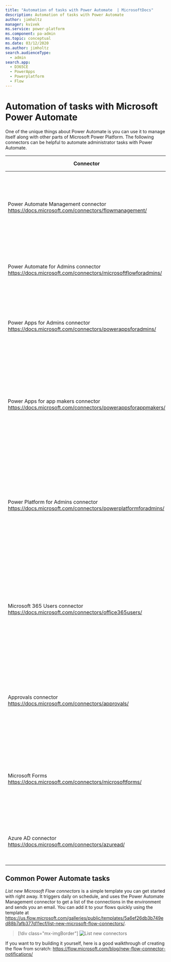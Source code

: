 ```yaml
---
title: "Automation of tasks with Power Automate  | MicrosoftDocs"
description: Automation of tasks with Power Automate 
author: jimholtz
manager: kvivek
ms.service: power-platform
ms.component: pa-admin
ms.topic: conceptual
ms.date: 03/12/2020
ms.author: jimholtz
search.audienceType: 
  - admin
search.app:
  - D365CE
  - PowerApps
  - Powerplatform
  - Flow
---
```

# Automation of tasks with Microsoft Power Automate 

One of the unique things about Power Automate is you can use it to manage itself along with other parts of Microsoft Power Platform. The following connectors can be helpful to automate administrator tasks with Power Automate.

|Connector  |Possible uses  |
|---------|---------|
|Power Automate Management connector <br/> https://docs.microsoft.com/connectors/flowmanagement/     |Can be used to automate working with workflows including getting lists of new workflows or connectors in your environments.         |
| Power Automate for Admins connector <br /> https://docs.microsoft.com/connectors/microsoftflowforadmins/  |Allows you to perform typical admin actions, such as disabling a flow or deleting a flow.   |
| Power Apps for Admins connector <br /> https://docs.microsoft.com/connectors/powerappsforadmins/ |To set permissions on Power Apps or set permissions to a certain connector being used by this app.  |
| Power Apps for app makers connector<br /> https://docs.microsoft.com/connectors/powerappsforappmakers/  | Can be used by makers although some actions could be admin tasks, such as settings permissions to a Power Apps app. Therefore, admins might also use this connector.    |
|Power Platform for Admins connector<br /> https://docs.microsoft.com/connectors/powerplatformforadmins/    |To perform tasks against platform components, such as creating an environment or provisioning a Microsoft Dataverse database or creating a DLP policy for a specific environment.    |
|Microsoft 365 Users connector<br/> https://docs.microsoft.com/connectors/office365users/     |Useful for automating actions around users. For example, you could use the connector to get the manager of a user who owns an environment to be able to send them an email for approval.         |
|Approvals connector<br/> https://docs.microsoft.com/connectors/approvals/     | Often administrators need to get approvals and Power Automate offers a rich approval set of tasks that enable you to automate this process.        |
|Microsoft Forms <br/> https://docs.microsoft.com/connectors/microsoftforms/     | Forms is an easy way to collect information to start an admin task. This can be combined with the Approval connector to get manager approval.        |
|Azure AD connector <br/> https://docs.microsoft.com/connectors/azuread/     |Useful to perform tasks such as adding a user to a group or even creating the group.         |

## Common Power Automate tasks


<!--from editor: The link in this paragraph goes to "List New Microsoft Flow Connectors". Should it be "List new connectors created"? -->

*List new Microsoft Flow connectors* is a simple template you can get started with right away. It triggers daily on schedule, and uses the Power Automate Management connector to get a list of the connections in the environment and sends you an email. You can add it to your flows quickly using the template at https://us.flow.microsoft.com/galleries/public/templates/5a6ef26db3b749ed88b7afb377d11ecf/list-new-microsoft-flow-connectors/.

> [!div class="mx-imgBorder"] 
> ![List new connectors](media/list-new-flow-connectors.png "List new connectors")

If you want to try building it yourself, here is a good walkthrough of creating the flow from scratch: https://flow.microsoft.com/blog/new-flow-connector-notifications/


